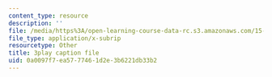 ```yaml
---
content_type: resource
description: ''
file: /media/https%3A/open-learning-course-data-rc.s3.amazonaws.com/15-401-finance-theory-i-fall-2008/0a0097f7ea5777461d2e3b6221db33b2_J7d3vcaS9-o.srt
file_type: application/x-subrip
resourcetype: Other
title: 3play caption file
uid: 0a0097f7-ea57-7746-1d2e-3b6221db33b2
---
```

